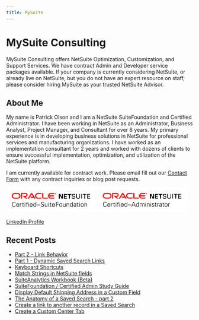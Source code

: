 ```yaml
---
title: MySuite
---
```


# MySuite Consulting

MySuite Consulting offers NetSuite Optimization, Customization, and Support Services. We have contract Admin and Developer service packages available.
If your company is currently considering NetSuite, or already live on NetSuite, but you do not have an expert resource on staff, please consider hiring MySuite as your trusted NetSuite Advisor.

## About Me

My name is Patrick Olson and I am a NetSuite SuiteFoundation and Certified Administrator. I have been working in NetSuite as an Administrator, Business Analyst, Project Manager, and Consultant for over 8 years. My primary experience is in developing business solutions in NetSuite for professional services and manufacturing organizations. I have worked as an implementation consultant for 2 years and worked with dozens of clients to ensure successful implementation, optimization, and utilization of the NetSuite platform.

I am currently available for contract work. Please email fill out our [Contact Form](https://mysuite.tech/contact/) with any contract inquiries or blog post requests.



<img src="./img/certfound.png" width=48%>
<img src="./img/certadmin.png" width=48%>

[LinkedIn Profile](https://www.linkedin.com/in/patrick-olson-pmp-csm-137a9435/)

## Recent Posts

 - [Part 2 - Link Behavior](https://mysuite.tech/blog/popuplink_suiteanalytics.html) 
 - [Part 1 - Dynamic Saved Search Links](https://mysuite.tech/blog/dynamiclinks_suiteanalytics.html)
 - [Keyboard Shortcuts](https://mysuite.tech/blog/keyboardshortcuts.html)
 - [Match Strings in NetSuite fields](https://mysuite.tech/blog/stringmatch.html)
 - [SuiteAnalytics Workbook (Beta)](https://mysuite.tech/blog/suiteanalyticsworkbook.html)
 - [SuiteFoundation / Certified Admin Study Guide](https://mysuite.tech/blog/getcertified.html)
 - [Display Default Shipping Address in a Custom Field](https://mysuite.tech/blog/displayshipping.html)
 - [The Anatomy of a Saved Search - part 2](https://mysuite.tech/blog/searchanatomy2.html)
 - [Create a link to another record in a Saved Search](https://mysuite.tech/blog/searchlinks.html)
 - [Create a Custom Center Tab](https://mysuite.tech/blog/centertabs.html)
 
 
<div class="sharethis-inline-share-buttons"></div>
